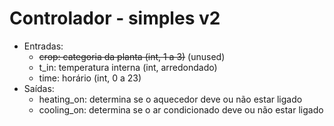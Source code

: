 # Controlador - simples v2

* Entradas:
    * ~~crop: categoria da planta (int, 1 a 3)~~ (unused)
    * t_in: temperatura interna (int, arredondado)
    * time: horário (int, 0 a 23)
* Saídas:
    * heating_on: determina se o aquecedor deve ou não estar ligado
    * cooling_on: determina se o ar condicionado deve ou não estar ligado